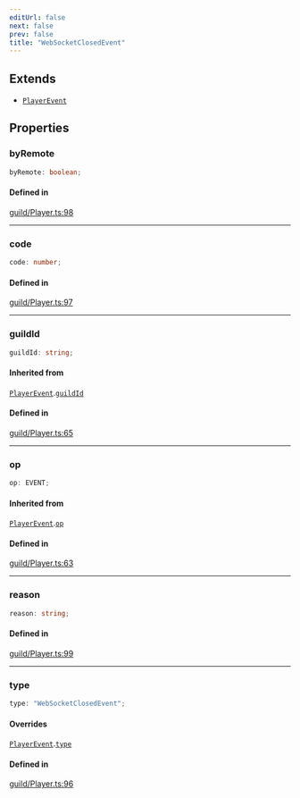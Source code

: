 ```yaml
---
editUrl: false
next: false
prev: false
title: "WebSocketClosedEvent"
---
```


## Extends

- [`PlayerEvent`](/api/interfaces/playerevent/)

## Properties

<a id="byremote" name="byremote"></a>

### byRemote

```ts
byRemote: boolean;
```

#### Defined in

[guild/Player.ts:98](https://github.com/shipgirlproject/shoukaku/blob/761f40f7c0b54473070fa1c40602d1504a8bf167/src/guild/Player.ts#L98)

***

<a id="code" name="code"></a>

### code

```ts
code: number;
```

#### Defined in

[guild/Player.ts:97](https://github.com/shipgirlproject/shoukaku/blob/761f40f7c0b54473070fa1c40602d1504a8bf167/src/guild/Player.ts#L97)

***

<a id="guildid" name="guildid"></a>

### guildId

```ts
guildId: string;
```

#### Inherited from

[`PlayerEvent`](/api/interfaces/playerevent/).[`guildId`](/api/interfaces/playerevent/#guildid)

#### Defined in

[guild/Player.ts:65](https://github.com/shipgirlproject/shoukaku/blob/761f40f7c0b54473070fa1c40602d1504a8bf167/src/guild/Player.ts#L65)

***

<a id="op" name="op"></a>

### op

```ts
op: EVENT;
```

#### Inherited from

[`PlayerEvent`](/api/interfaces/playerevent/).[`op`](/api/interfaces/playerevent/#op)

#### Defined in

[guild/Player.ts:63](https://github.com/shipgirlproject/shoukaku/blob/761f40f7c0b54473070fa1c40602d1504a8bf167/src/guild/Player.ts#L63)

***

<a id="reason" name="reason"></a>

### reason

```ts
reason: string;
```

#### Defined in

[guild/Player.ts:99](https://github.com/shipgirlproject/shoukaku/blob/761f40f7c0b54473070fa1c40602d1504a8bf167/src/guild/Player.ts#L99)

***

<a id="type" name="type"></a>

### type

```ts
type: "WebSocketClosedEvent";
```

#### Overrides

[`PlayerEvent`](/api/interfaces/playerevent/).[`type`](/api/interfaces/playerevent/#type)

#### Defined in

[guild/Player.ts:96](https://github.com/shipgirlproject/shoukaku/blob/761f40f7c0b54473070fa1c40602d1504a8bf167/src/guild/Player.ts#L96)
